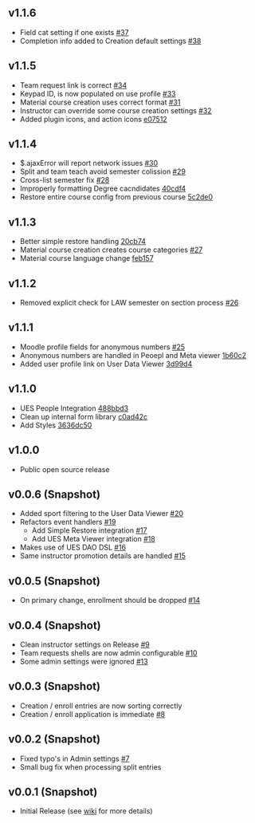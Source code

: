 ## v1.1.6

- Field cat setting if one exists [#37][37]
- Completion info added to Creation default settings [#38][38]

[37]: https://github.com/lsuits/cps/issues/37
[38]: https://github.com/lsuits/cps/issues/38

## v1.1.5

- Team request link is correct [#34][34]
- Keypad ID, is now populated on use profile [#33][33]
- Material course creation uses correct format [#31][31]
- Instructor can override some course creation settings [#32][32]
- Added plugin icons, and action icons [e07512][e07512]

[34]: https://github.com/lsuits/cps/issues/34
[33]: https://github.com/lsuits/cps/issues/33
[32]: https://github.com/lsuits/cps/issues/32
[31]: https://github.com/lsuits/cps/issues/31
[e07512]: https://github.com/lsuits/cps/commit/e07512e7667106c7cf2e2c2cf9f78a5c4860fa15db

## v1.1.4

- $.ajaxError will report network issues [#30][30]
- Split and team teach avoid semester colission [#29][29]
- Cross-list semester fix [#28][28]
- Improperly formatting Degree cacndidates [40cdf4][40cdf4]
- Restore entire course config from previous course [5c2de0][5c2de0]

[28]: https://github.com/lsuits/cps/issues/28
[29]: https://github.com/lsuits/cps/issues/29
[30]: https://github.com/lsuits/cps/issues/30
[5c2de0]: https://github.com/lsuits/cps/commit/5c2de03372123aeac64d44e4a356163a512cf802
[40cdf4]: https://github.com/lsuits/cps/commit/40cdf4391a74905ff00e1fa45c064403bab09670

## v1.1.3

- Better simple restore handling [20cb74][20cb74]
- Material course creation creates course categories [#27][27]
- Material course language change [feb157][feb157]

[feb157]: https://github.com/lsuits/cps/commit/feb157d483dd30ada59624cddaf84cbc9a0c10cb
[20cb74]: https://github.com/lsuits/cps/commit/20cb748699460fa2bcae13b22c74d7954523493b
[27]: https://github.com/lsuits/cps/issues/27

## v1.1.2

- Removed explicit check for LAW semester on section process [#26][26]

[26]: https://github.com/lsuits/cps/issues/26

## v1.1.1

- Moodle profile fields for anonymous numbers [#25][25]
- Anonymous numbers are handled in Peoepl and Meta viewer [1b60c2][1b60c2]
- Added user profile link on User Data Viewer [3d99d4][3d99d4]

[25]: https://github.com/lsuits/cps/issues/25
[1b60c2]: https://github.com/lsuits/cps/commit/1b60c2982844753814e15923e9e6ce3a16bcc180
[3d99d4]: https://github.com/lsuits/cps/commit/3d99d4bb52b1d25135e28062e6addf932c7ffa42

## v1.1.0

- UES People Integration [488bbd3][488bbd3]
- Clean up internal form library [c0ad42c](https://github.com/lsuits/cps/commit/c0ad42cb01c1f4c8815a3ddde13f647cd778efcc)
- Add Styles [3636dc50](https://github.com/lsuits/cps/commit/3636dc50b134ef61558ff5c7cb6d2abe3f9d22a8)

[488bbd3]: https://github.com/lsuits/cps/commit/488bbd3dff5fc4c6c9cda94ccf25d068de9c24b0

## v1.0.0

- Public open source release

## v0.0.6 (Snapshot)

- Added sport filtering to the User Data Viewer [#20](https://github.com/lsuits/cps/issues/20)
- Refactors event handlers [#19](https://github.com/lsuits/cps/issues/19)
  - Add Simple Restore integration [#17](https://github.com/lsuits/cps/issues/17)
  - Add UES Meta Viewer integration [#18](https://github.com/lsuits/cps/issues/18)
- Makes use of UES DAO DSL [#16](https://github.com/lsuits/cps/issues/16)
- Same instructor promotion details are handled [#15](https://github.com/lsuits/cps/issues/15)

## v0.0.5 (Snapshot)

- On primary change, enrollment should be dropped [#14](https://github.com/lsuits/cps/issues/14)

## v0.0.4 (Snapshot)

- Clean instructor settings on Release [#9](https://github.com/lsuits/cps/issues/9)
- Team requests shells are now admin configurable [#10](https://github.com/lsuits/cps/issues/10)
- Some admin settings were ignored [#13](https://github.com/lsuits/cps/issues/13)

## v0.0.3 (Snapshot)

- Creation / enroll entries are now sorting correctly
- Creation / enroll application is immediate [#8](https://github.com/lsuits/cps/issues/8)

## v0.0.2 (Snapshot)

- Fixed typo's in Admin settings [#7](https://github.com/lsuits/cps/issues/7)
- Small bug fix when processing split entries

## v0.0.1 (Snapshot)

- Initial Release (see [wiki](https://github.com/lsuits/cps/wiki) for more details)
